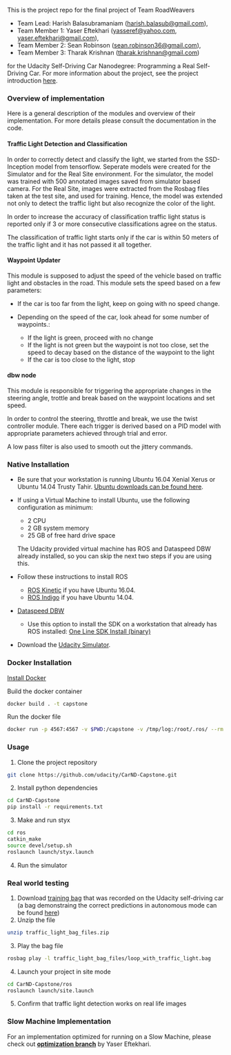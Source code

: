 This is the project repo for the final project of Team RoadWeavers  

* Team Lead: Harish Balasubramaniam (harish.balasub@gmail.com), 
* Team Member 1: Yaser Eftekhari (yasseref@yahoo.com, yaser.eftekhari@gmail.com), 
* Team Member 2: Sean Robinson (sean.robinson36@gmail.com), 
* Team Member 3: Tharak Krishnan (tharak.krishnan@gmail.com)   

for the Udacity Self-Driving Car Nanodegree: Programming a Real Self-Driving Car. For more information about the project, see the project introduction [here](https://classroom.udacity.com/nanodegrees/nd013/parts/6047fe34-d93c-4f50-8336-b70ef10cb4b2/modules/e1a23b06-329a-4684-a717-ad476f0d8dff/lessons/462c933d-9f24-42d3-8bdc-a08a5fc866e4/concepts/5ab4b122-83e6-436d-850f-9f4d26627fd9).

### Overview of implementation
Here is a general description of the modules and overview of their implementation. For more details please consult the documentation in the code.

#### Traffic Light Detection and Classification
In order to correctly detect and classify the light, we started from the SSD-Inception model from tensorflow. Seperate models were created for the Simulator and for the Real Site environment. For the simulator, the model was trained with 500 annotated images saved from simulator based camera. For the Real Site, images were extracted from the Rosbag files taken at the test site, and used for training. Hence, the model was extended not only to detect the traffic light but also recognize the color of the light.

In order to increase the accuracy of classification traffic light status is reported only if 3 or more consecutive classifications agree on the status.

The classification of traffic light starts only if the car is within 50 meters of the traffic light and it has not passed it all together.


#### Waypoint Updater
This module is supposed to adjust the speed of the vehicle based on traffic light and obstacles in the road.
This module sets the speed based on a few parameters:
* If the car is too far from the light, keep on going with no speed change.
* Depending on the speed of the car, look ahead for some number of waypoints.:

    - If the light is green, proceed with no change
    - If the light is not green but the waypoint is not too close, set the speed to decay based on the distance of the waypoint to the light
    - If the car is too close to the light, stop

#### dbw node
This module is responsible for triggering the appropriate changes in the steering angle, trottle and break based on the waypoint locations and set speed.

In order to control the steering, throttle and break, we use the twist controller module. There each trigger is derived based on a PID model with appropriate parameters achieved through trial and error.

A low pass filter is also used to smooth out the jittery commands.

### Native Installation

* Be sure that your workstation is running Ubuntu 16.04 Xenial Xerus or Ubuntu 14.04 Trusty Tahir. [Ubuntu downloads can be found here](https://www.ubuntu.com/download/desktop).
* If using a Virtual Machine to install Ubuntu, use the following configuration as minimum:
  * 2 CPU
  * 2 GB system memory
  * 25 GB of free hard drive space

  The Udacity provided virtual machine has ROS and Dataspeed DBW already installed, so you can skip the next two steps if you are using this.

* Follow these instructions to install ROS
  * [ROS Kinetic](http://wiki.ros.org/kinetic/Installation/Ubuntu) if you have Ubuntu 16.04.
  * [ROS Indigo](http://wiki.ros.org/indigo/Installation/Ubuntu) if you have Ubuntu 14.04.
* [Dataspeed DBW](https://bitbucket.org/DataspeedInc/dbw_mkz_ros)
  * Use this option to install the SDK on a workstation that already has ROS installed: [One Line SDK Install (binary)](https://bitbucket.org/DataspeedInc/dbw_mkz_ros/src/81e63fcc335d7b64139d7482017d6a97b405e250/ROS_SETUP.md?fileviewer=file-view-default)
* Download the [Udacity Simulator](https://github.com/udacity/CarND-Capstone/releases/tag/v1.2).

### Docker Installation
[Install Docker](https://docs.docker.com/engine/installation/)

Build the docker container
```bash
docker build . -t capstone
```

Run the docker file
```bash
docker run -p 4567:4567 -v $PWD:/capstone -v /tmp/log:/root/.ros/ --rm -it capstone
```

### Usage

1. Clone the project repository
```bash
git clone https://github.com/udacity/CarND-Capstone.git
```

2. Install python dependencies
```bash
cd CarND-Capstone
pip install -r requirements.txt
```
3. Make and run styx
```bash
cd ros
catkin_make
source devel/setup.sh
roslaunch launch/styx.launch
```
4. Run the simulator

### Real world testing
1. Download [training bag](https://drive.google.com/file/d/0B2_h37bMVw3iYkdJTlRSUlJIamM/view?usp=sharing) that was recorded on the Udacity self-driving car (a bag demonstraing the correct predictions in autonomous mode can be found [here](https://drive.google.com/open?id=0B2_h37bMVw3iT0ZEdlF4N01QbHc))
2. Unzip the file
```bash
unzip traffic_light_bag_files.zip
```
3. Play the bag file
```bash
rosbag play -l traffic_light_bag_files/loop_with_traffic_light.bag
```
4. Launch your project in site mode
```bash
cd CarND-Capstone/ros
roslaunch launch/site.launch
```
5. Confirm that traffic light detection works on real life images


### Slow Machine Implementation
 For an implementation optimized for running on a Slow Machine, please check out **[optimization branch](https://github.com/yaser-eftekhari/CarND-Capstone/tree/optimization)** by Yaser Eftekhari.
